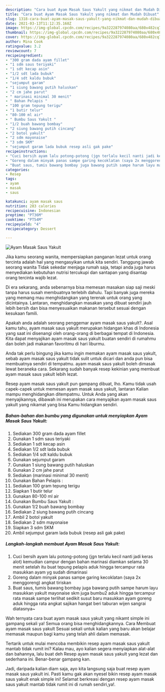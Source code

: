 ```yaml
---
description: "Cara buat Ayam Masak Saus Yakult yang nikmat dan Mudah Dibuat"
title: "Cara buat Ayam Masak Saus Yakult yang nikmat dan Mudah Dibuat"
slug: 1318-cara-buat-ayam-masak-saus-yakult-yang-nikmat-dan-mudah-dibuat
date: 2021-03-13T11:12:35.168Z
image: https://img-global.cpcdn.com/recipes/9a322287974080aa/680x482cq70/ayam-masak-saus-yakult-foto-resep-utama.jpg
thumbnail: https://img-global.cpcdn.com/recipes/9a322287974080aa/680x482cq70/ayam-masak-saus-yakult-foto-resep-utama.jpg
cover: https://img-global.cpcdn.com/recipes/9a322287974080aa/680x482cq70/ayam-masak-saus-yakult-foto-resep-utama.jpg
author: Mina Cook
ratingvalue: 3.2
reviewcount: 7
recipeingredient:
- "300 gram dada ayam fillet"
- "1 sdm saus teriyaki"
- "1 sdt kecap asin"
- "1/2 sdt lada bubuk"
- "1/4 sdt kaldu bubuk"
- "sejumput garam"
- "1 siung bawang putih haluskan"
- "2 cm jahe parut"
- " marinasi minimal 30 menit"
- " Bahan Pelapis "
- "100 gram tepung terigu"
- "1 butir telur"
- "80-100 ml air"
- " Bumbu Saus Yakult "
- "1/2 buah bawang bombay"
- "2 siung bawang putih cincang"
- "2 botol yakult"
- "2 sdm mayonaise"
- "3 sdm SKM"
- "sejumput garam lada bubuk resep asli gak pake"
recipeinstructions:
- "Cuci bersih ayam lalu potong-potong (jgn terlalu kecil nanti jadi keras alot) kemudian campur dengan bahan marinasi diamkan selama 30 menit setelah itu buat tepung pelapis aduk hingga tercampur rata masukkan ayam yg sudah dimarinasi"
- "Goreng dalam minyak panas sampe garing kecoklatan (saya 2x menggoreng) angkat tiriskan"
- "Buat saus, tumis bawang bombay juga bawang putih sampe harum layu masukkan yakult mayonaise skm juga bumbu2 aduk hingga tercampur rata masak sampe terlihat sedikit susut baru masukkan ayam goreng aduk hingga rata angkat sajikan hangat beri taburan wijen sangrai diatasnya~"
categories:
- Resep
tags:
- ayam
- masak
- saus

katakunci: ayam masak saus 
nutrition: 283 calories
recipecuisine: Indonesian
preptime: "PT36M"
cooktime: "PT54M"
recipeyield: "4"
recipecategory: Dessert

---
```



![Ayam Masak Saus Yakult](https://img-global.cpcdn.com/recipes/9a322287974080aa/680x482cq70/ayam-masak-saus-yakult-foto-resep-utama.jpg)

Jika kamu seorang wanita, mempersiapkan panganan lezat untuk orang tercinta adalah hal yang mengasyikan untuk kita sendiri. Tanggung jawab seorang  wanita Tidak sekedar menjaga rumah saja, tetapi anda juga harus menyediakan kebutuhan nutrisi tercukupi dan santapan yang disantap orang tercinta wajib lezat.

Di era  sekarang, anda sebenarnya bisa memesan masakan siap saji meski tanpa harus susah membuatnya terlebih dahulu. Tapi banyak juga mereka yang memang mau menghidangkan yang terenak untuk orang yang dicintainya. Lantaran, menghidangkan masakan yang dibuat sendiri jauh lebih bersih dan bisa menyesuaikan makanan tersebut sesuai dengan kesukaan famili. 



Apakah anda adalah seorang penggemar ayam masak saus yakult?. Asal kamu tahu, ayam masak saus yakult merupakan hidangan khas di Indonesia yang saat ini disenangi oleh orang-orang di berbagai tempat di Indonesia. Kita dapat menyajikan ayam masak saus yakult buatan sendiri di rumahmu dan boleh jadi makanan favoritmu di hari liburmu.

Anda tak perlu bingung jika kamu ingin memakan ayam masak saus yakult, sebab ayam masak saus yakult tidak sulit untuk dicari dan anda pun bisa membuatnya sendiri di tempatmu. ayam masak saus yakult boleh dimasak lewat beraneka cara. Sekarang sudah banyak resep kekinian yang membuat ayam masak saus yakult lebih lezat.

Resep ayam masak saus yakult pun gampang dibuat, lho. Kamu tidak usah capek-capek untuk memesan ayam masak saus yakult, lantaran Kalian mampu menghidangkan ditempatmu. Untuk Anda yang akan menyajikannya, dibawah ini merupakan cara menyajikan ayam masak saus yakult yang nikamat yang bisa Kamu hidangkan sendiri.

<!--inarticleads1-->

##### Bahan-bahan dan bumbu yang digunakan untuk menyiapkan Ayam Masak Saus Yakult:

1. Sediakan 300 gram dada ayam fillet
1. Gunakan 1 sdm saus teriyaki
1. Sediakan 1 sdt kecap asin
1. Sediakan 1/2 sdt lada bubuk
1. Sediakan 1/4 sdt kaldu bubuk
1. Gunakan sejumput garam
1. Gunakan 1 siung bawang putih haluskan
1. Gunakan 2 cm jahe parut
1. Sediakan  (marinasi minimal 30 menit)
1. Gunakan  Bahan Pelapis :
1. Sediakan 100 gram tepung terigu
1. Siapkan 1 butir telur
1. Gunakan 80-100 ml air
1. Gunakan  Bumbu Saus Yakult :
1. Gunakan 1/2 buah bawang bombay
1. Sediakan 2 siung bawang putih cincang
1. Ambil 2 botol yakult
1. Sediakan 2 sdm mayonaise
1. Siapkan 3 sdm SKM
1. Ambil sejumput garam lada bubuk (resep asli gak pake)




<!--inarticleads2-->

##### Langkah-langkah membuat Ayam Masak Saus Yakult:

1. Cuci bersih ayam lalu potong-potong (jgn terlalu kecil nanti jadi keras alot) kemudian campur dengan bahan marinasi diamkan selama 30 menit setelah itu buat tepung pelapis aduk hingga tercampur rata masukkan ayam yg sudah dimarinasi
1. Goreng dalam minyak panas sampe garing kecoklatan (saya 2x menggoreng) angkat tiriskan
1. Buat saus, tumis bawang bombay juga bawang putih sampe harum layu masukkan yakult mayonaise skm juga bumbu2 aduk hingga tercampur rata masak sampe terlihat sedikit susut baru masukkan ayam goreng aduk hingga rata angkat sajikan hangat beri taburan wijen sangrai diatasnya~




Wah ternyata cara buat ayam masak saus yakult yang nikamt simple ini gampang sekali ya! Semua orang bisa menghidangkannya. Cara Membuat ayam masak saus yakult Sesuai sekali untuk kalian yang baru akan belajar memasak maupun bagi kamu yang telah ahli dalam memasak.

Tertarik untuk mulai mencoba membikin resep ayam masak saus yakult mantab tidak rumit ini? Kalau mau, ayo kalian segera menyiapkan alat-alat dan bahannya, lalu buat deh Resep ayam masak saus yakult yang lezat dan sederhana ini. Benar-benar gampang kan. 

Jadi, daripada kalian diam saja, ayo kita langsung saja buat resep ayam masak saus yakult ini. Pasti kamu gak akan nyesel bikin resep ayam masak saus yakult enak simple ini! Selamat berkreasi dengan resep ayam masak saus yakult mantab tidak rumit ini di rumah sendiri,ya!.

